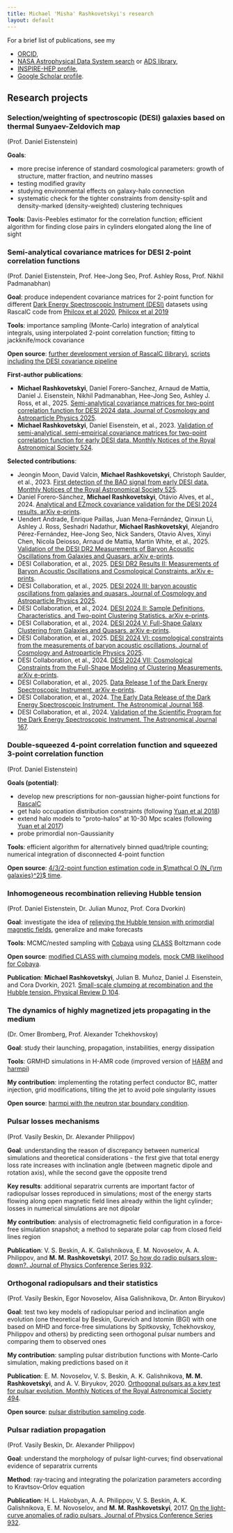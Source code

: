 ```yaml
---
title: Michael 'Misha' Rashkovetskyi's research
layout: default
---
```


<script type="text/x-mathjax-config">
MathJax.Hub.Config({
  tex2jax: {
    inlineMath: [['$','$'], ['\\(','\\)']],
    processEscapes: true
  }
});
</script>
<script src="https://cdnjs.cloudflare.com/ajax/libs/mathjax/2.7.0/MathJax.js?config=TeX-AMS-MML_HTMLorMML" type="text/javascript"></script>

For a brief list of publications, see my
* [ORCID](https://orcid.org/0000-0001-7144-2349),
* [NASA Astrophysical Data System search](https://ui.adsabs.harvard.edu/search/q=orcid:0000-0001-7144-2349) or [ADS library](https://ui.adsabs.harvard.edu/public-libraries/Cx35iQhISOC4oNyvk2tqZA),
* [INSPIRE-HEP profile](https://inspirehep.net/authors/1900089),
* [Google Scholar profile](https://scholar.google.com/citations?user=z-_StAYAAAAJ).

## Research projects

### Selection/weighting of spectroscopic (DESI) galaxies based on thermal Sunyaev-Zeldovich map

(Prof. Daniel Eistenstein)

**Goals**:

* more precise inference of standard cosmological parameters: growth of structure, matter fraction, and neutrino masses
* testing modified gravity
* studying environmental effects on galaxy-halo connection
* systematic check for the tighter constraints from density-split and density-marked (density-weighted) clustering techniques

**Tools**: Davis-Peebles estimator for the correlation function; efficient algorithm for finding close pairs in cylinders elongated along the line of sight

### Semi-analytical covariance matrices for DESI 2-point correlation functions

(Prof. Daniel Eistenstein, Prof. Hee-Jong Seo, Prof. Ashley Ross, Prof. Nikhil Padmanabhan)

**Goal**: produce independent covariance matrices for 2-point function for different [Dark Energy Spectroscopic Instrument (DESI)](https://desi.lbl.gov) datasets using RascalC code from [Philcox et al 2020](https://ui.adsabs.harvard.edu/abs/2020MNRAS.491.3290P), [Philcox et al 2019](https://ui.adsabs.harvard.edu/abs/2019MNRAS.490.5931P)

**Tools**: importance sampling (Monte-Carlo) integration of analytical integrals, using interpolated 2-point correlation function; fitting to jackknife/mock covariance

**Open source**: [further development version of RascalC (library)](https://github.com/misharash/RascalC), [scripts including the DESI covariance pipeline](https://github.com/cosmodesi/RascalC-scripts)

**First-author publications**:

* **Michael Rashkovetskyi**, Daniel Forero-Sanchez, Arnaud de Mattia, Daniel J. Eisenstein, Nikhil Padmanabhan, Hee-Jong Seo, Ashley J. Ross, et al., 2025. [Semi-analytical covariance matrices for two-point correlation function for DESI 2024 data. Journal of Cosmology and Astroparticle Physics 2025](https://ui.adsabs.harvard.edu/abs/2025JCAP...01..145R).
* **Michael Rashkovetskyi**, Daniel Eisenstein, et al., 2023. [Validation of semi-analytical, semi-empirical covariance matrices for two-point correlation function for early DESI data. Monthly Notices of the Royal Astronomical Society 524](https://ui.adsabs.harvard.edu/abs/2023MNRAS.524.3894R).

**Selected contributions**:

* Jeongin Moon, David Valcin, **Michael Rashkovetskyi**, Christoph Saulder, et al., 2023. [First detection of the BAO signal from early DESI data. Monthly Notices of the Royal Astronomical Society 525](https://ui.adsabs.harvard.edu/abs/2023MNRAS.525.5406M).
* Daniel Forero-Sánchez, **Michael Rashkovetskyi**, Otávio Alves, et al., 2024. [Analytical and EZmock covariance validation for the DESI 2024 results. arXiv e-prints](https://ui.adsabs.harvard.edu/abs/2024arXiv241112027F).
* Uendert Andrade, Enrique Paillas, Juan Mena-Fernández, Qinxun Li, Ashley J. Ross, Seshadri Nadathur, **Michael Rashkovetskyi**, Alejandro Pérez-Fernández, Hee-Jong Seo, Nick Sanders, Otavio Alves, Xinyi Chen, Nicola Deiosso, Arnaud de Mattia, Martin White, et al., 2025. [Validation of the DESI DR2 Measurements of Baryon Acoustic Oscillations from Galaxies and Quasars. arXiv e-prints](https://ui.adsabs.harvard.edu/abs/2025arXiv250314742A).
* DESI Collaboration, et al., 2025. [DESI DR2 Results II: Measurements of Baryon Acoustic Oscillations and Cosmological Constraints. arXiv e-prints](https://ui.adsabs.harvard.edu/abs/2025arXiv250314738D).
* DESI Collaboration, et al., 2025. [DESI 2024 III: baryon acoustic oscillations from galaxies and quasars. Journal of Cosmology and Astroparticle Physics 2025](https://ui.adsabs.harvard.edu/abs/2025JCAP...04..012A).
* DESI Collaboration, et al., 2024. [DESI 2024 II: Sample Definitions, Characteristics, and Two-point Clustering Statistics. arXiv e-prints](https://ui.adsabs.harvard.edu/abs/2024arXiv241112020D).
* DESI Collaboration, et al., 2024. [DESI 2024 V: Full-Shape Galaxy Clustering from Galaxies and Quasars. arXiv e-prints](https://ui.adsabs.harvard.edu/abs/2024arXiv241112021D).
* DESI Collaboration, et al., 2025. [DESI 2024 VI: cosmological constraints from the measurements of baryon acoustic oscillations. Journal of Cosmology and Astroparticle Physics 2025](https://ui.adsabs.harvard.edu/abs/2025JCAP...02..021A).
* DESI Collaboration, et al., 2024. [DESI 2024 VII: Cosmological Constraints from the Full-Shape Modeling of Clustering Measurements. arXiv e-prints](https://ui.adsabs.harvard.edu/abs/2024arXiv241112022D).
* DESI Collaboration, et al., 2025. [Data Release 1 of the Dark Energy Spectroscopic Instrument. arXiv e-prints](https://ui.adsabs.harvard.edu/abs/2025arXiv250314745D).
* DESI Collaboration, et al., 2024. [The Early Data Release of the Dark Energy Spectroscopic Instrument. The Astronomical Journal 168](https://ui.adsabs.harvard.edu/abs/2024AJ....168...58D).
* DESI Collaboration, et al., 2024. [Validation of the Scientific Program for the Dark Energy Spectroscopic Instrument. The Astronomical Journal 167](https://ui.adsabs.harvard.edu/abs/2024AJ....167...62D).

### Double-squeezed 4-point correlation function and squeezed 3-point correlation function

(Prof. Daniel Eistenstein)

**Goals (potential)**:

* develop new prescriptions for non-gaussian higher-point functions for [RascalC](https://github.com/misharash/RascalC)
* get halo occupation distribution constraints (following [Yuan et al 2018](https://arxiv.org/abs/1802.10115))
* extend halo models to "proto-halos" at 10-30 Mpc scales (following [Yuan et al 2017](https://arxiv.org/abs/1705.03464))
* probe primordial non-Gaussianity

**Tools**: efficient algorithm for alternatively binned quad/triple counting; numerical integration of disconnected 4-point function

**Open source**: [4/3/2-point function estimation code in $\mathcal O (N_{\rm galaxies}^2)$ time](https://github.com/misharash/s4PCF).

### Inhomogeneous recombination relieving Hubble tension

(Prof. Daniel Eistenstein, Dr. Julian Munoz, Prof. Cora Dvorkin)

**Goal**: investigate the idea of [relieving the Hubble tension with primordial magnetic fields](https://arxiv.org/abs/2004.09487), generalize and make forecasts

**Tools**: MCMC/nested sampling with [Cobaya](https://cobaya.readthedocs.io/en/latest/) using [CLASS](https://github.com/lesgourg/class_public) Boltzmann code

**Open source**: [modified CLASS with clumping models](https://github.com/misharash/class_public), [mock CMB likelihood for Cobaya](https://github.com/misharash/cobaya_mock_cmb).

**Publication**: **Michael Rashkovetskyi**, Julian B. Muñoz, Daniel J. Eisenstein, and Cora Dvorkin, 2021. [Small-scale clumping at recombination and the Hubble tension. Physical Review D 104](https://ui.adsabs.harvard.edu/abs/2021PhRvD.104j3517R).

### The dynamics of highly magnetized jets propagating in the medium

(Dr. Omer Bromberg, Prof. Alexander Tchekhovskoy)

**Goal**: study their launching, propagation, instabilities, energy dissipation

**Tools**: GRMHD simulations in H-AMR code (improved version of [HARM](http://rainman.astro.illinois.edu/codelib/) and [harmpi](https://github.com/atchekho/harmpi))

**My contribution**: implementing the rotating perfect conductor BC, matter injection, grid modifications, tilting the jet to avoid pole singularity issues

**Open source**: [harmpi with the neutron star boundary condition](https://github.com/misharash/harmpi).

### Pulsar losses mechanisms

(Prof. Vasily Beskin, Dr. Alexander Philippov)

**Goal**: understanding the reason of discrepancy between numerical simulations and theoretical considerations - the first give that total energy loss rate increases with inclination angle (between magnetic dipole and rotation axis), while the second gave the opposite trend

**Key results**: additional separatrix currents are important factor of radiopulsar losses reproduced in simulations; most of the energy starts flowing along open magnetic field lines already within the light cylinder; losses in numerical simulations are not dipolar

**My contribution**: analysis of electromagnetic field configuration in a force-free simulation snapshot; a method to separate polar cap from closed field lines region

**Publication**: V. S. Beskin, A. K. Galishnikova, E. M. Novoselov, A. A. Philippov, and **M. M. Rashkovetskyi**, 2017. [So how do radio pulsars slow-down?. Journal of Physics Conference Series 932](https://ui.adsabs.harvard.edu/abs/2017JPhCS.932a2012B).

### Orthogonal radiopulsars and their statistics

(Prof. Vasily Beskin, Egor Novoselov, Alisa Galishnikova, Dr. Anton Biryukov)

**Goal**: test two key models of radiopulsar period and inclination angle evolution (one theoretical by Beskin, Gurevich and Istomin (BGI) with one based on MHD and force-free simulations by Spitkovsky, Tchekhovskoy, Philippov and others) by predicting seen orthogonal pulsar numbers and comparing them to observed ones

**My contribution**: sampling pulsar distribution functions with Monte-Carlo simulation, making predictions based on it

**Publication**: E. M. Novoselov, V. S. Beskin, A. K. Galishnikova, **M. M. Rashkovetskyi**, and A. V. Biryukov, 2020. [Orthogonal pulsars as a key test for pulsar evolution. Monthly Notices of the Royal Astronomical Society 494](https://ui.adsabs.harvard.edu/abs/2020MNRAS.494.3899N).

**Open source**: [pulsar distribution sampling code](https://github.com/misharash/psr-distribution-test).

### Pulsar radiation propagation

(Prof. Vasily Beskin, Dr. Alexander Philippov)

**Goal**: understand the morphology of pulsar light-curves; find observational evidence of separatrix currents

**Method**: ray-tracing and integrating the polarization parameters according to Kravtsov-Orlov equation

**Publication**: H. L. Hakobyan, A. A. Philippov, V. S. Beskin, A. K. Galishnikova, E. M. Novoselov, and **M. M. Rashkovetskyi**, 2017. [On the light-curve anomalies of radio pulsars. Journal of Physics Conference Series 932](https://ui.adsabs.harvard.edu/abs/2017JPhCS.932a2018H).


